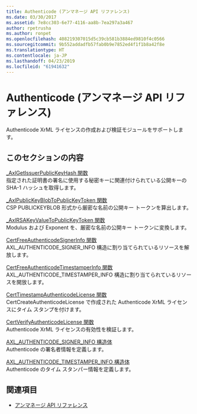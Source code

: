 ```yaml
---
title: Authenticode (アンマネージ API リファレンス)
ms.date: 03/30/2017
ms.assetid: 7e8cc303-6e77-4116-aa8b-7ea297a3a467
author: rpetrusha
ms.author: ronpet
ms.openlocfilehash: 408219307015d5c39cb581b3884ed9810f4c0566
ms.sourcegitcommit: 9b552addadfb57fab0b9e7852ed4f1f1b8a42f8e
ms.translationtype: HT
ms.contentlocale: ja-JP
ms.lasthandoff: 04/23/2019
ms.locfileid: "61941632"
---
```

# <a name="authenticode-unmanaged-api-reference"></a>Authenticode (アンマネージ API リファレンス)
Authenticode XrML ライセンスの作成および検証モジュールをサポートします。  
  
## <a name="in-this-section"></a>このセクションの内容  
 [_AxlGetIssuerPublicKeyHash 関数](../../../../docs/framework/unmanaged-api/authenticode/axlgetissuerpublickeyhash-function.md)  
 指定された証明書の署名に使用する秘密キーに関連付けられている公開キーの SHA-1 ハッシュを取得します。  
  
 [_AxlPublicKeyBlobToPublicKeyToken 関数](../../../../docs/framework/unmanaged-api/authenticode/axlpublickeyblobtopublickeytoken-function.md)  
 CSP PUBLICKEYBLOB 形式から厳密な名前の公開キー トークンを算出します。  
  
 [_AxlRSAKeyValueToPublicKeyToken 関数](../../../../docs/framework/unmanaged-api/authenticode/axlrsakeyvaluetopublickeytoken-function.md)  
 Modulus および Exponent を、厳密な名前の公開キー トークンに変換します。  
  
 [CertFreeAuthenticodeSignerInfo 関数](../../../../docs/framework/unmanaged-api/authenticode/certfreeauthenticodesignerinfo-function.md)  
 AXL_AUTHENTICODE_SIGNER_INFO 構造に割り当てられているリソースを解放します。  
  
 [CertFreeAuthenticodeTimestamperInfo 関数](../../../../docs/framework/unmanaged-api/authenticode/certfreeauthenticodetimestamperinfo-function.md)  
 AXL_AUTHENTICODE_TIMESTAMPER_INFO 構造に割り当てられているリソースを開放します。  
  
 [CertTimestampAuthenticodeLicense 関数](../../../../docs/framework/unmanaged-api/authenticode/certtimestampauthenticodelicense-function.md)  
 CertCreateAuthenticodeLicense で作成された Authenticode XrML ライセンスにタイム スタンプを付けます。  
  
 [CertVerifyAuthenticodeLicense 関数](../../../../docs/framework/unmanaged-api/authenticode/certverifyauthenticodelicense-function.md)  
 Authenticode XrML ライセンスの有効性を検証します。  
  
 [AXL_AUTHENTICODE_SIGNER_INFO 構造体](../../../../docs/framework/unmanaged-api/authenticode/axl-authenticode-signer-info-structure.md)  
 Authenticode の署名者情報を定義します。  
  
 [AXL_AUTHENTICODE_TIMESTAMPER_INFO 構造体](../../../../docs/framework/unmanaged-api/authenticode/axl-authenticode-timestamper-info-structure.md)  
 Authenticode のタイム スタンパー情報を定義します。  
  
## <a name="see-also"></a>関連項目

- [アンマネージ API リファレンス](../../../../docs/framework/unmanaged-api/index.md)
